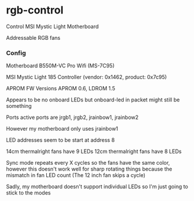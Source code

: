 # rgb-control
Control MSI Mystic Light Motherboard

Addressable RGB fans

### Config

Motherboard B550M-VC Pro Wifi (MS-7C95)

MSI Mystic Light 185 Controller (vendor: 0x1462, product: 0x7c95)

APROM FW Versions APROM 0.6, LDROM 1.5

Appears to be no onboard LEDs but onboard-led in packet might still be something

Ports active ports are jrgb1, jrgb2, jrainbow1, jrainbow2

However my motherboard only uses jrainbow1

LED addresses seem to be start at address 8

14cm thermalright fans have 9 LEDs
12cm thermalright fans have 8 LEDs

Sync mode repeats every X cycles so the fans have the same color, however this doesn't
work well for sharp rotating things because the mismatch in fan LED count (The 12 inch fan skips a cycle)

Sadly, my motherboard doesn't support individual LEDs so I'm just going to stick to the modes